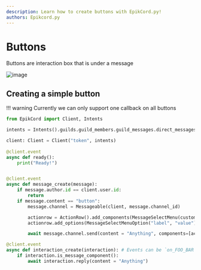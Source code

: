 ```yaml
---
description: Learn how to create buttons with EpikCord.py!
authors: Epikcord.py
---
```


# Buttons

Buttons are interaction box that is under a message

![image](https://user-images.githubusercontent.com/96548672/159582091-82c5bad0-2e23-4cd7-b4b8-b398e27873ab.png)


## Creating a simple button

!!! warning
    Currently we can only support one callback on all buttons

```py
from EpikCord import Client, Intents

intents = Intents().guilds.guild_members.guild_messages.direct_messages.message_content

client: Client = Client("token", intents)
  
@client.event
async def ready():
    print("Ready!")


@client.event
async def message_create(message):
    if message.author.id == client.user.id:
        return
    if message.content == "button":
        message.channel = Messageable(client, message.channel_id)

        actionrow = ActionRow().add_components(MessageSelectMenu(custom_id="select_menu")
        actionrow.add_options(MessageSelectMenuOption("label", "value")))

        await message.channel.send(content = "Anything", components=[actionrow])

@client.event
async def interaction_create(interaction): # Events can be `on_FOO_BAR`
    if interaction.is_message_component():
        await interaction.reply(content = "Anything")
```
